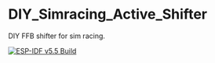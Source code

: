 # DIY_Simracing_Active_Shifter
DIY FFB shifter for sim racing.

[![ESP-IDF v5.5 Build](https://github.com/eeyjl11/DIY_Simracing_Active_Shifter/actions/workflows/build_esp_code.yml/badge.svg?branch=main)](https://github.com/eeyjl11/DIY_Simracing_Active_Shifter/actions/workflows/build_esp_code.yml)
